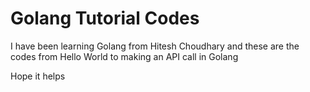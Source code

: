 # Golang Tutorial Codes

I have been learning Golang from Hitesh Choudhary and these are the codes from Hello World to making an API call in Golang

Hope it helps